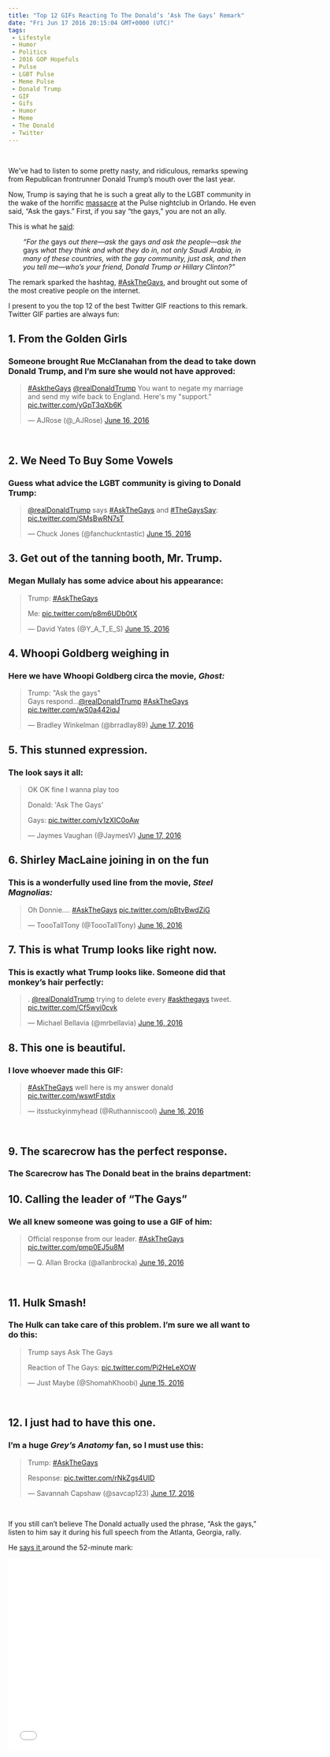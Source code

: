 ```yaml
---
title: "Top 12 GIFs Reacting To The Donald’s ‘Ask The Gays’ Remark"
date: "Fri Jun 17 2016 20:15:04 GMT+0000 (UTC)"
tags: 
 - Lifestyle
 - Humor
 - Politics
 - 2016 GOP Hopefuls
 - Pulse
 - LGBT Pulse
 - Meme Pulse
 - Donald Trump
 - GIF
 - Gifs
 - Humor
 - Meme
 - The Donald
 - Twitter
---
```

<p><!--OffDef--><br>
<!--Ads1--></p><p>We&#x2019;ve had to listen to some pretty nasty, and ridiculous, remarks spewing from&#xA0;Republican frontrunner Donald Trump&#x2019;s mouth over the last year.</p><p>Now, Trump&#xA0;is saying that he is such a great ally to the LGBT community in the wake of the horrific <a href="http://www.liberalamerica.org/2016/06/12/50-confirmed-dead-53-wounded-worst-mass-shooting-us-history/">massacre</a> at the Pulse nightclub in Orlando. He even said, &#x201C;Ask the gays.&#x201D; First, if you say &#x201C;the gays,&#x201D; you are not an ally.</p><p>This is what he <a href="http://www.dailykos.com/stories/2016/6/15/1539220/-Donald-Trump-tells-people-to-ask-the-gays-about-how-great-he-is-The-gays-respond-and-it-is-EPIC?detail=facebook" onclick="__gaTracker(&apos;send&apos;, &apos;event&apos;, &apos;outbound-article&apos;, &apos;http://www.dailykos.com/stories/2016/6/15/1539220/-Donald-Trump-tells-people-to-ask-the-gays-about-how-great-he-is-The-gays-respond-and-it-is-EPIC?detail=facebook&apos;, &apos;said&apos;);" target="_blank">said</a>:</p><p style="padding-left: 30px;"><em>&#x201C;For the </em>gays<em> out there&#x2014;ask the </em>gays<em> and&#xA0;ask the people&#x2014;ask the </em>gays<em> what they think and what they do&#xA0;in, not only Saudi Arabia, in many of these countries, with the gay community, just ask,&#xA0;and then you tell me&#x2014;who&#x2019;s your friend, Donald Trump or Hillary Clinton?&#x201D;</em></p><p>The remark&#xA0;sparked the hashtag, <a href="https://twitter.com/search?q=%23AskTheGays&amp;src=typd" onclick="__gaTracker(&apos;send&apos;, &apos;event&apos;, &apos;outbound-article&apos;, &apos;https://twitter.com/search?q=%23AskTheGays&amp;src=typd&apos;, &apos;#AskTheGays&apos;);">#AskTheGays</a>, and brought out some of the most creative people on the internet.</p><p>I present to you the top 12&#xA0;of the best&#xA0;Twitter GIF&#xA0;reactions to this remark. Twitter GIF&#xA0;parties are always fun:</p><h2>1. From the Golden Girls</h2><h3>Someone brought Rue McClanahan from the dead to take down Donald Trump, and I&#x2019;m sure she would not have approved:</h3><blockquote class="twitter-tweet" data-width="500"><p lang="en" dir="ltr"><a href="https://twitter.com/hashtag/AsktheGays?src=hash" onclick="__gaTracker(&apos;send&apos;, &apos;event&apos;, &apos;outbound-article&apos;, &apos;https://twitter.com/hashtag/AsktheGays?src=hash&apos;, &apos;#AsktheGays&apos;);">#AsktheGays</a> <a href="https://twitter.com/realDonaldTrump" onclick="__gaTracker(&apos;send&apos;, &apos;event&apos;, &apos;outbound-article&apos;, &apos;https://twitter.com/realDonaldTrump&apos;, &apos;@realDonaldTrump&apos;);">@realDonaldTrump</a> You want to negate my marriage and send my wife back to England. Here&apos;s my &quot;support.&quot; <a href="https://t.co/yGpT3qXb6K" onclick="__gaTracker(&apos;send&apos;, &apos;event&apos;, &apos;outbound-article&apos;, &apos;https://t.co/yGpT3qXb6K&apos;, &apos;pic.twitter.com/yGpT3qXb6K&apos;);">pic.twitter.com/yGpT3qXb6K</a></p>
<p>&#x2014; AJRose (@_AJRose) <a href="https://twitter.com/_AJRose/status/743237515637723136" onclick="__gaTracker(&apos;send&apos;, &apos;event&apos;, &apos;outbound-article&apos;, &apos;https://twitter.com/_AJRose/status/743237515637723136&apos;, &apos;June 16, 2016&apos;);">June 16, 2016</a></p></blockquote><p><script async src="//platform.twitter.com/widgets.js" charset="utf-8"></script></p><p>&#xA0;</p><h2>2. We Need To Buy Some Vowels</h2><h3>Guess what advice the LGBT community is giving to Donald Trump:</h3><blockquote class="twitter-tweet" data-width="500"><p lang="en" dir="ltr"><a href="https://twitter.com/realDonaldTrump" onclick="__gaTracker(&apos;send&apos;, &apos;event&apos;, &apos;outbound-article&apos;, &apos;https://twitter.com/realDonaldTrump&apos;, &apos;@realDonaldTrump&apos;);">@realDonaldTrump</a> says <a href="https://twitter.com/hashtag/AskTheGays?src=hash" onclick="__gaTracker(&apos;send&apos;, &apos;event&apos;, &apos;outbound-article&apos;, &apos;https://twitter.com/hashtag/AskTheGays?src=hash&apos;, &apos;#AskTheGays&apos;);">#AskTheGays</a> and <a href="https://twitter.com/hashtag/TheGaysSay?src=hash" onclick="__gaTracker(&apos;send&apos;, &apos;event&apos;, &apos;outbound-article&apos;, &apos;https://twitter.com/hashtag/TheGaysSay?src=hash&apos;, &apos;#TheGaysSay&apos;);">#TheGaysSay</a>: <a href="https://t.co/SMsBwRN7sT" onclick="__gaTracker(&apos;send&apos;, &apos;event&apos;, &apos;outbound-article&apos;, &apos;https://t.co/SMsBwRN7sT&apos;, &apos;pic.twitter.com/SMsBwRN7sT&apos;);">pic.twitter.com/SMsBwRN7sT</a></p>
<p>&#x2014; Chuck Jones (@fanchuckntastic) <a href="https://twitter.com/fanchuckntastic/status/743217599488499712" onclick="__gaTracker(&apos;send&apos;, &apos;event&apos;, &apos;outbound-article&apos;, &apos;https://twitter.com/fanchuckntastic/status/743217599488499712&apos;, &apos;June 15, 2016&apos;);">June 15, 2016</a></p></blockquote><p><script async src="//platform.twitter.com/widgets.js" charset="utf-8"></script></p><h2>3. Get out of the tanning booth, Mr. Trump.</h2><h3>Megan Mullaly has some advice about his appearance:</h3><blockquote class="twitter-tweet" data-width="500"><p lang="en" dir="ltr">Trump: <a href="https://twitter.com/hashtag/AskTheGays?src=hash" onclick="__gaTracker(&apos;send&apos;, &apos;event&apos;, &apos;outbound-article&apos;, &apos;https://twitter.com/hashtag/AskTheGays?src=hash&apos;, &apos;#AskTheGays&apos;);">#AskTheGays</a> </p>
<p>Me: <a href="https://t.co/p8m6UDb0tX" onclick="__gaTracker(&apos;send&apos;, &apos;event&apos;, &apos;outbound-article&apos;, &apos;https://t.co/p8m6UDb0tX&apos;, &apos;pic.twitter.com/p8m6UDb0tX&apos;);">pic.twitter.com/p8m6UDb0tX</a></p>
<p>&#x2014; David Yates (@Y_A_T_E_S) <a href="https://twitter.com/Y_A_T_E_S/status/743189028330176512" onclick="__gaTracker(&apos;send&apos;, &apos;event&apos;, &apos;outbound-article&apos;, &apos;https://twitter.com/Y_A_T_E_S/status/743189028330176512&apos;, &apos;June 15, 2016&apos;);">June 15, 2016</a></p></blockquote><p><script async src="//platform.twitter.com/widgets.js" charset="utf-8"></script></p><h2>4. Whoopi Goldberg weighing in</h2><h3>Here we have Whoopi Goldberg circa the movie,&#xA0;<em>Ghost:</em></h3><blockquote class="twitter-tweet" data-width="500"><p lang="en" dir="ltr">Trump: &quot;Ask the gays&quot;<br>Gays respond&#x2026;<a href="https://twitter.com/realDonaldTrump" onclick="__gaTracker(&apos;send&apos;, &apos;event&apos;, &apos;outbound-article&apos;, &apos;https://twitter.com/realDonaldTrump&apos;, &apos;@realDonaldTrump&apos;);">@realDonaldTrump</a> <a href="https://twitter.com/hashtag/AskTheGays?src=hash" onclick="__gaTracker(&apos;send&apos;, &apos;event&apos;, &apos;outbound-article&apos;, &apos;https://twitter.com/hashtag/AskTheGays?src=hash&apos;, &apos;#AskTheGays&apos;);">#AskTheGays</a> <a href="https://t.co/wS0a442iqJ" onclick="__gaTracker(&apos;send&apos;, &apos;event&apos;, &apos;outbound-article&apos;, &apos;https://t.co/wS0a442iqJ&apos;, &apos;pic.twitter.com/wS0a442iqJ&apos;);">pic.twitter.com/wS0a442iqJ</a></p>
<p>&#x2014; Bradley Winkelman (@brradlay89) <a href="https://twitter.com/brradlay89/status/743760214000734208" onclick="__gaTracker(&apos;send&apos;, &apos;event&apos;, &apos;outbound-article&apos;, &apos;https://twitter.com/brradlay89/status/743760214000734208&apos;, &apos;June 17, 2016&apos;);">June 17, 2016</a></p></blockquote><p><script async src="//platform.twitter.com/widgets.js" charset="utf-8"></script></p><h2>5. This stunned expression.</h2><h3>The look says it all:</h3><blockquote class="twitter-tweet" data-width="500"><p lang="en" dir="ltr">OK OK fine I wanna play too</p>
<p>Donald: &apos;Ask The Gays&apos;</p>
<p>Gays: <a href="https://t.co/v1zXIC0oAw" onclick="__gaTracker(&apos;send&apos;, &apos;event&apos;, &apos;outbound-article&apos;, &apos;https://t.co/v1zXIC0oAw&apos;, &apos;pic.twitter.com/v1zXIC0oAw&apos;);">pic.twitter.com/v1zXIC0oAw</a></p>
<p>&#x2014; Jaymes Vaughan (@JaymesV) <a href="https://twitter.com/JaymesV/status/743615901480648704" onclick="__gaTracker(&apos;send&apos;, &apos;event&apos;, &apos;outbound-article&apos;, &apos;https://twitter.com/JaymesV/status/743615901480648704&apos;, &apos;June 17, 2016&apos;);">June 17, 2016</a></p></blockquote><p><script async src="//platform.twitter.com/widgets.js" charset="utf-8"></script></p><h2>6. Shirley MacLaine joining in on the fun</h2><h3>This is a wonderfully used line from the movie,&#xA0;<em>Steel Magnolias:</em></h3><blockquote class="twitter-tweet" data-width="500"><p lang="en" dir="ltr">Oh Donnie&#x2026;.  <a href="https://twitter.com/hashtag/AskTheGays?src=hash" onclick="__gaTracker(&apos;send&apos;, &apos;event&apos;, &apos;outbound-article&apos;, &apos;https://twitter.com/hashtag/AskTheGays?src=hash&apos;, &apos;#AskTheGays&apos;);">#AskTheGays</a> <a href="https://t.co/pBtvBwdZiG" onclick="__gaTracker(&apos;send&apos;, &apos;event&apos;, &apos;outbound-article&apos;, &apos;https://t.co/pBtvBwdZiG&apos;, &apos;pic.twitter.com/pBtvBwdZiG&apos;);">pic.twitter.com/pBtvBwdZiG</a></p>
<p>&#x2014; ToooTallTony (@ToooTallTony) <a href="https://twitter.com/ToooTallTony/status/743446129841438720" onclick="__gaTracker(&apos;send&apos;, &apos;event&apos;, &apos;outbound-article&apos;, &apos;https://twitter.com/ToooTallTony/status/743446129841438720&apos;, &apos;June 16, 2016&apos;);">June 16, 2016</a></p></blockquote><p><script async src="//platform.twitter.com/widgets.js" charset="utf-8"></script></p><h2>7. This is what Trump looks like right now.</h2><h3>This is exactly what Trump looks like. Someone did that monkey&#x2019;s hair perfectly:</h3><blockquote class="twitter-tweet" data-width="500"><p lang="en" dir="ltr">. <a href="https://twitter.com/realDonaldTrump" onclick="__gaTracker(&apos;send&apos;, &apos;event&apos;, &apos;outbound-article&apos;, &apos;https://twitter.com/realDonaldTrump&apos;, &apos;@realDonaldTrump&apos;);">@realDonaldTrump</a> trying to delete every <a href="https://twitter.com/hashtag/askthegays?src=hash" onclick="__gaTracker(&apos;send&apos;, &apos;event&apos;, &apos;outbound-article&apos;, &apos;https://twitter.com/hashtag/askthegays?src=hash&apos;, &apos;#askthegays&apos;);">#askthegays</a> tweet. <a href="https://t.co/Cf5wyi0cvk" onclick="__gaTracker(&apos;send&apos;, &apos;event&apos;, &apos;outbound-article&apos;, &apos;https://t.co/Cf5wyi0cvk&apos;, &apos;pic.twitter.com/Cf5wyi0cvk&apos;);">pic.twitter.com/Cf5wyi0cvk</a></p>
<p>&#x2014; Michael Bellavia (@mrbellavia) <a href="https://twitter.com/mrbellavia/status/743301130738769920" onclick="__gaTracker(&apos;send&apos;, &apos;event&apos;, &apos;outbound-article&apos;, &apos;https://twitter.com/mrbellavia/status/743301130738769920&apos;, &apos;June 16, 2016&apos;);">June 16, 2016</a></p></blockquote><p><script async src="//platform.twitter.com/widgets.js" charset="utf-8"></script></p><h2>8. This one is beautiful.</h2><h3>I love whoever made this GIF:</h3><blockquote class="twitter-tweet" data-width="500"><p lang="en" dir="ltr"><a href="https://twitter.com/hashtag/AskTheGays?src=hash" onclick="__gaTracker(&apos;send&apos;, &apos;event&apos;, &apos;outbound-article&apos;, &apos;https://twitter.com/hashtag/AskTheGays?src=hash&apos;, &apos;#AskTheGays&apos;);">#AskTheGays</a> well here is my answer donald <a href="https://t.co/wswtFstdix" onclick="__gaTracker(&apos;send&apos;, &apos;event&apos;, &apos;outbound-article&apos;, &apos;https://t.co/wswtFstdix&apos;, &apos;pic.twitter.com/wswtFstdix&apos;);">pic.twitter.com/wswtFstdix</a></p>
<p>&#x2014; itsstuckyinmyhead (@Ruthanniscool) <a href="https://twitter.com/Ruthanniscool/status/743280148930191364" onclick="__gaTracker(&apos;send&apos;, &apos;event&apos;, &apos;outbound-article&apos;, &apos;https://twitter.com/Ruthanniscool/status/743280148930191364&apos;, &apos;June 16, 2016&apos;);">June 16, 2016</a></p></blockquote><p><script async src="//platform.twitter.com/widgets.js" charset="utf-8"></script></p><p>&#xA0;</p><h2>9. The scarecrow has the perfect response.</h2><h3>The Scarecrow&#xA0;has The Donald beat in the brains department:</h3><p><script async src="//platform.twitter.com/widgets.js" charset="utf-8"></script></p><h2>10. Calling the leader of &#x201C;The Gays&#x201D;</h2><h3>We all knew someone was going to use a GIF&#xA0;of him:</h3><blockquote class="twitter-tweet" data-width="500"><p lang="en" dir="ltr">Official response from our leader. <a href="https://twitter.com/hashtag/AskTheGays?src=hash" onclick="__gaTracker(&apos;send&apos;, &apos;event&apos;, &apos;outbound-article&apos;, &apos;https://twitter.com/hashtag/AskTheGays?src=hash&apos;, &apos;#AskTheGays&apos;);">#AskTheGays</a> <a href="https://t.co/pmp0EJ5u8M" onclick="__gaTracker(&apos;send&apos;, &apos;event&apos;, &apos;outbound-article&apos;, &apos;https://t.co/pmp0EJ5u8M&apos;, &apos;pic.twitter.com/pmp0EJ5u8M&apos;);">pic.twitter.com/pmp0EJ5u8M</a></p>
<p>&#x2014; Q. Allan Brocka (@allanbrocka) <a href="https://twitter.com/allanbrocka/status/743244797935161344" onclick="__gaTracker(&apos;send&apos;, &apos;event&apos;, &apos;outbound-article&apos;, &apos;https://twitter.com/allanbrocka/status/743244797935161344&apos;, &apos;June 16, 2016&apos;);">June 16, 2016</a></p></blockquote><p><script async src="//platform.twitter.com/widgets.js" charset="utf-8"></script></p><p>&#xA0;</p><h2>11. Hulk Smash!</h2><h3>The Hulk can take care of this problem. I&#x2019;m sure we all want to do this:</h3><blockquote class="twitter-tweet" data-width="500"><p lang="en" dir="ltr">Trump says Ask The Gays</p>
<p>Reaction of The Gays: <a href="https://t.co/Pi2HeLeXOW" onclick="__gaTracker(&apos;send&apos;, &apos;event&apos;, &apos;outbound-article&apos;, &apos;https://t.co/Pi2HeLeXOW&apos;, &apos;pic.twitter.com/Pi2HeLeXOW&apos;);">pic.twitter.com/Pi2HeLeXOW</a></p>
<p>&#x2014; Just Maybe (@ShomahKhoobi) <a href="https://twitter.com/ShomahKhoobi/status/743161702091366400" onclick="__gaTracker(&apos;send&apos;, &apos;event&apos;, &apos;outbound-article&apos;, &apos;https://twitter.com/ShomahKhoobi/status/743161702091366400&apos;, &apos;June 15, 2016&apos;);">June 15, 2016</a></p></blockquote><p><script async src="//platform.twitter.com/widgets.js" charset="utf-8"></script></p><p>&#xA0;</p><h2>12. I just had to have this one.</h2><h3>I&#x2019;m a huge <em>Grey&#x2019;s Anatomy</em> fan, so I must use this:</h3><blockquote class="twitter-tweet" data-width="500"><p lang="en" dir="ltr">Trump: <a href="https://twitter.com/hashtag/AskTheGays?src=hash" onclick="__gaTracker(&apos;send&apos;, &apos;event&apos;, &apos;outbound-article&apos;, &apos;https://twitter.com/hashtag/AskTheGays?src=hash&apos;, &apos;#AskTheGays&apos;);">#AskTheGays</a> </p>
<p>Response: <a href="https://t.co/rNkZgs4UID" onclick="__gaTracker(&apos;send&apos;, &apos;event&apos;, &apos;outbound-article&apos;, &apos;https://t.co/rNkZgs4UID&apos;, &apos;pic.twitter.com/rNkZgs4UID&apos;);">pic.twitter.com/rNkZgs4UID</a></p>
<p>&#x2014; Savannah Capshaw (@savcap123) <a href="https://twitter.com/savcap123/status/743657339673280516" onclick="__gaTracker(&apos;send&apos;, &apos;event&apos;, &apos;outbound-article&apos;, &apos;https://twitter.com/savcap123/status/743657339673280516&apos;, &apos;June 17, 2016&apos;);">June 17, 2016</a></p></blockquote><p><script async src="//platform.twitter.com/widgets.js" charset="utf-8"></script></p><p><!--Ads2--></p><p>&#xA0;</p><p>If you still can&#x2019;t believe The Donald&#xA0;actually used the phrase, &#x201C;Ask the gays,&#x201D; listen to him say it during his&#xA0;full speech from the Atlanta, Georgia, rally.</p><p>He <a href="https://youtu.be/_DXyoC8iiEM" onclick="__gaTracker(&apos;send&apos;, &apos;event&apos;, &apos;outbound-article&apos;, &apos;https://youtu.be/_DXyoC8iiEM&apos;, &apos;says it &apos;);">says it </a>around the 52-minute mark:</p><p><span class="embed-youtube" style="text-align:center; display: block;"><iframe class="youtube-player" type="text/html" width="640" height="390" src="//www.youtube.com/embed/_DXyoC8iiEM?version=3&amp;rel=1&amp;fs=1&amp;autohide=2&amp;showsearch=0&amp;showinfo=1&amp;iv_load_policy=1&amp;wmode=transparent" allowfullscreen="true" style="border:0;"></iframe></span></p>